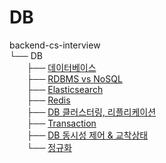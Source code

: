# DB

backend-cs-interview<br/>
└── DB<br/>
&nbsp;&nbsp;&nbsp;&nbsp;&nbsp;&nbsp;&nbsp;├── [데이터베이스](데이터베이스.md)<br/>
&nbsp;&nbsp;&nbsp;&nbsp;&nbsp;&nbsp;&nbsp;├── [RDBMS vs NoSQL](RDBMS%20vs%20NoSQL.md)<br/>
&nbsp;&nbsp;&nbsp;&nbsp;&nbsp;&nbsp;&nbsp;├── [Elasticsearch](Elasticsearch.md)<br/>
&nbsp;&nbsp;&nbsp;&nbsp;&nbsp;&nbsp;&nbsp;├── [Redis](Redis.md)<br/>
&nbsp;&nbsp;&nbsp;&nbsp;&nbsp;&nbsp;&nbsp;├── [DB 클러스터링, 리플리케이션](DB%20클러스터링,%20리플리케이션.md)<br/>
&nbsp;&nbsp;&nbsp;&nbsp;&nbsp;&nbsp;&nbsp;├── [Transaction](Transaction.md)<br/>
&nbsp;&nbsp;&nbsp;&nbsp;&nbsp;&nbsp;&nbsp;├── [DB 동시성 제어 & 교착상태](DB%20동시성%20제어%20&%20교착상태.md)<br/>
&nbsp;&nbsp;&nbsp;&nbsp;&nbsp;&nbsp;&nbsp;└── [정규화](정규화.md)<br/>